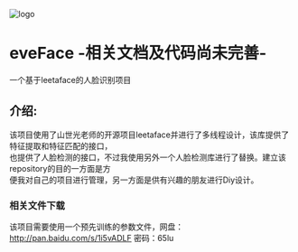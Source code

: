 ![logo](https://github.com/whlook/eveFace/blob/master/images/logo.PNG)</br>
# eveFace -相关文档及代码尚未完善-
一个基于leetaface的人脸识别项目</br>
## 介绍:
该项目使用了山世光老师的开源项目leetaface并进行了多线程设计，该库提供了特征提取和特征匹配的接口，</br>
也提供了人脸检测的接口，不过我使用另外一个人脸检测库进行了替换。建立该repository的目的一方面是方</br>
便我对自己的项目进行管理，另一方面是供有兴趣的朋友进行Diy设计。</br>

### 相关文件下载
该项目需要使用一个预先训练的参数文件，网盘：http://pan.baidu.com/s/1i5vADLF 密码：65lu